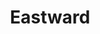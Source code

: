 ---
title: 'Eastward'
platform: switch
genre:
  - rpg
digital: false
physical: true
guide: false
pending: true
posted: 2022-06-30
---